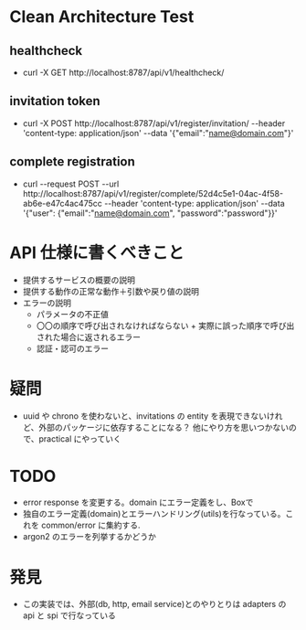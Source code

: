 # Clean Architecture Test

## healthcheck

- curl -X GET http://localhost:8787/api/v1/healthcheck/

## invitation token

- curl -X POST http://localhost:8787/api/v1/register/invitation/ --header 'content-type: application/json' --data '{"email":"name@domain.com"}'

## complete registration

- curl --request POST --url http://localhost:8787/api/v1/register/complete/52d4c5e1-04ac-4f58-ab6e-e47c4ac475cc --header 'content-type: application/json' --data '{"user": {"email":"name@domain.com", "password":"password"}}'

# API 仕様に書くべきこと

- 提供するサービスの概要の説明
- 提供する動作の正常な動作＋引数や戻り値の説明
- エラーの説明
  - パラメータの不正値
  - 〇〇の順序で呼び出されなければならない + 実際に誤った順序で呼び出された場合に返されるエラー
  - 認証・認可のエラー

# 疑問

- uuid や chrono を使わないと、invitations の entity を表現できないけれど、外部のパッケージに依存することになる？
  他にやり方を思いつかないので、practical にやっていく

# TODO

- error response を変更する。domain にエラー定義をし、Box<dyn Error>で
- 独自のエラー定義(domain)とエラーハンドリング(utils)を行なっている。これを common/error に集約する.
- argon2 のエラーを列挙するかどうか

# 発見

- この実装では、外部(db, http, email service)とのやりとりは adapters の api と spi で行なっている
